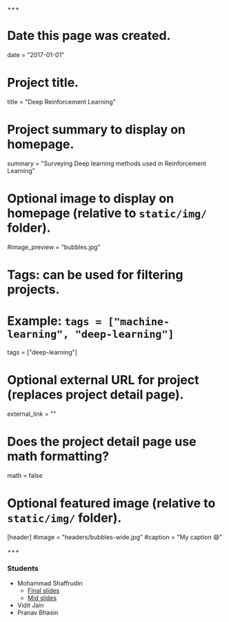 +++
# Date this page was created.
date = "2017-01-01"

# Project title.
title = "Deep Reinforcement Learning"

# Project summary to display on homepage.
summary = "Surveying Deep learning methods used in Reinforcement Learning"

# Optional image to display on homepage (relative to `static/img/` folder).
#image_preview = "bubbles.jpg"

# Tags: can be used for filtering projects.
# Example: `tags = ["machine-learning", "deep-learning"]`
tags = ["deep-learning"]

# Optional external URL for project (replaces project detail page).
external_link = ""

# Does the project detail page use math formatting?
math = false

# Optional featured image (relative to `static/img/` folder).
[header]
#image = "headers/bubbles-wide.jpg"
#caption = "My caption :smile:"

+++

### Students
- Mohammad Shaffrudin
    - [Final slides](/pdfs/Mohammed-RL-slides.pdf)
    - [Mid slides](/pdfs/Mohammed-DeepQ-Learning.pdf)
- Vidit Jain
- Pranav Bhasin


